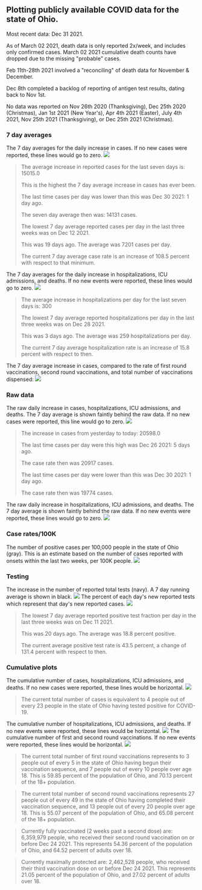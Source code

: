## Plotting publicly available COVID data for the state of Ohio. 

Most recent data: Dec 31 2021. 

As of March 02 2021, death data is only reported 2x/week, and includes only confirmed cases. March 02 2021 cumulative death counts have dropped due to the missing "probable" cases.

Feb 11th-28th 2021 involved a "reconciling" of death data for November & December.

Dec 8th completed a backlog of reporting of antigen test results, dating back to Nov 1st.

No data was reported on Nov 26th 2020 (Thanksgiving), Dec 25th 2020 (Christmas), Jan 1st 2021 (New Year's), Apr 4th 2021 (Easter), July 4th 2021, Nov 25th 2021 (Thanksgiving), or Dec 25th 2021 (Christmas).
### 7 day averages
The 7 day averages for the daily increase in cases. If no new cases were reported, these lines would go to zero.
![](7dayaverage_cases.png)

>The average increase in reported cases for the last seven days is: 15015.0
>
>This is the highest the 7 day average increase in cases has ever been.
>
>The last time cases per day was lower than this was Dec 30 2021: 1 day ago.
>
>The seven day average then was: 14131 cases.
>
>The lowest 7 day average reported cases per day in the last three weeks was on Dec 12 2021.
>
>This was 19 days ago. The average was 7201 cases per day.
>
>The current 7 day average case rate is an increase of 108.5 percent with respect to that minimum.

The 7 day averages for the daily increase in hospitalizations, ICU admissions, and deaths. If no new events were reported, these lines would go to zero.
![](7dayaverage_hospital.png)

>The average increase in hospitalizations per day for the last seven days is: 300
>
>The lowest 7 day average reported hospitalizations per day in the last three weeks was on Dec 28 2021.
>
>This was 3 days ago. The average was 259 hospitalizations per day.
>
>The current 7 day average hospitalization rate is an increase of 15.8 percent with respect to then.

The 7 day average increase in cases, compared to the rate of first round vaccinations, second round vaccinations, and total number of vaccinations dispensed:
![](DailyVaccinationsCases.png)

### Raw data
The raw daily increase in cases, hospitalizations, ICU admissions, and deaths. The 7 day average is shown faintly behind the raw data. If no new cases were reported, this line would go to zero.
![](DailyCases.png)

>The increase in cases from yesterday to today: 20598.0 
>
>The last time cases per day were this high was Dec 26 2021: 5 days ago. 
>
>The case rate then was 20917 cases.
>
>The last time cases per day were lower than this was Dec 30 2021: 1 day ago. 
>
>The case rate then was 19774 cases.

The raw daily increase in hospitalizations, ICU admissions, and deaths. The 7 day average is shown faintly behind the raw data. If no new events were reported, these lines would go to zero.
![](DailyHospitalizations.png)

### Case rates/100K 

The number of positive cases per 100,000 people in the state of Ohio (gray). This is an estimate based on the number of cases reported with onsets within the last two weeks, per 100K people.
![](7dayaverage_rate.png)
### Testing

The increase in the number of reported total tests (navy). A 7 day running average is shown in black.
![](DailyTests.png)
The percent of each day's new reported tests which represent that day's new reported cases.
![](percentpositive_tests.png)

>The lowest 7 day average reported positive test fraction per day in the last three weeks was on Dec 11 2021.
>
>This was 20 days ago. The average was 18.8 percent positive. 
>
>The current average positive test rate is 43.5 percent, a change of 131.4 percent with respect to then. 

### Cumulative plots
The cumulative number of cases, hospitalizations, ICU admissions, and deaths. If no new cases were reported, these lines would be horizontal.
![](Cases.png)

>The current total number of cases is equivalent to 4 people out of every 23 people in the state of Ohio having tested positive for COVID-19.

The cumulative number of hospitalizations, ICU admissions, and deaths. If no new events were reported, these lines would be horizontal.
![](Hospitalizations.png)
The cumulative number of first and second round vaccinations. If no new events were reported, these lines would be horizontal.
![](Vaccinations.png)

>The current total number of first round vaccinations represents to 3 people out of every 5 in the state of Ohio having begun their vaccination sequence, and 7 people out of every 10 people over age 18.
 >This is 59.85 percent of the population of Ohio, and 70.13 percent of the 18+ population.

>The current total number of second round vaccinations represents 27 people out of every 49 in the state of Ohio having completed their vaccination sequence, and 13 people out of every 20 people over age 18. 
>This is 55.07 percent of the population of Ohio, and 65.08 percent of the 18+ population.

>Currently fully vaccinated (2 weeks past a second dose) are: 6,359,979 people, who received their second round vaccination on or before Dec 24 2021.
>This represents 54.36 percent of the population of Ohio, and 64.52 percent of adults over 18.

>Currently maximally protected are: 2,462,528 people, who received their third vaccination dose on or before Dec 24 2021.
>This represents 21.05 percent of the population of Ohio, and 27.02 percent of adults over 18.


